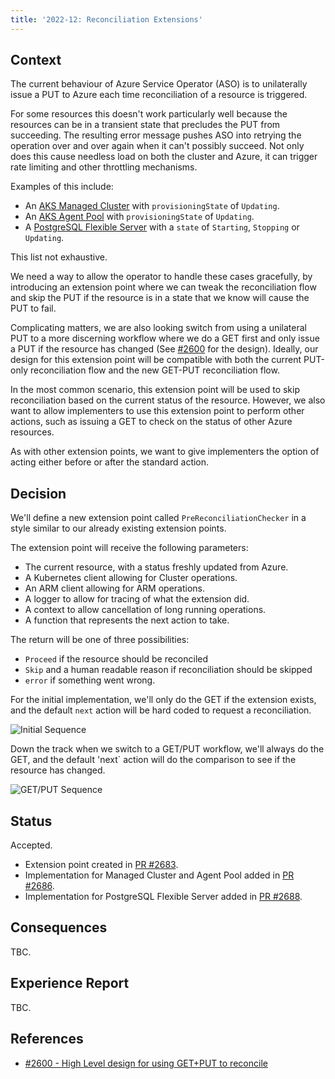 ```yaml
---
title: '2022-12: Reconciliation Extensions'
---
```


## Context

The current behaviour of Azure Service Operator (ASO) is to unilaterally issue a PUT to Azure each time reconciliation of a resource is triggered. 

For some resources this doesn't work particularly well because the resources can be in a transient state that precludes the PUT from succeeding. The resulting error message pushes ASO into retrying the operation over and over again when it can't possibly succeed. Not only does this cause needless load on both the cluster and Azure, it can trigger rate limiting and other throttling mechanisms.

Examples of this include:

* An [AKS Managed Cluster](https://learn.microsoft.com/en-us/rest/api/aks/managed-clusters/get?tabs=HTTP) with `provisioningState` of `Updating`.
* An [AKS Agent Pool](https://learn.microsoft.com/en-us/rest/api/aks/agent-pools/get?tabs=HTTP) with `provisioningState` of `Updating`.
* A [PostgreSQL Flexible Server](https://learn.microsoft.com/en-us/rest/api/postgresql/flexibleserver/servers/get?tabs=HTTP) with a `state` of `Starting`, `Stopping` or `Updating`.

This list not exhaustive.

We need a way to allow the operator to handle these cases gracefully, by introducing an extension point where we can tweak the reconciliation flow and skip the PUT if the resource is in a state that we know will cause the PUT to fail.

Complicating matters, we are also looking switch from using a unilateral PUT to a more discerning workflow where we do a GET first and only issue a PUT if the resource has changed (See [#2600](https://github.com/Azure/azure-service-operator/pull/2600) for the design). Ideally, our design for this extension point will be compatible with both the current PUT-only reconciliation flow and the new GET-PUT reconciliation flow. 

In the most common scenario, this extension point will be used to skip reconciliation based on the current status of the resource. However, we also want to allow implementers to use this extension point to perform other actions, such as issuing a GET to check on the status of other Azure resources. 

As with other extension points, we want to give implementers the option of acting either before or after the standard action.


## Decision

We'll define a new extension point called `PreReconciliationChecker` in a style similar to our already existing extension points.

The extension point will receive the following parameters:

* The current resource, with a status freshly updated from Azure.
* A Kubernetes client allowing for Cluster operations.
* An ARM client allowing for ARM operations.
* A logger to allow for tracing of what the extension did.
* A context to allow cancellation of long running operations.
* A function that represents the next action to take. 

The return will be one of three possibilities:

* `Proceed` if the resource should be reconciled
* `Skip` and a human readable reason if reconciliation should be skipped
* `error` if something went wrong.

For the initial implementation, we'll only do the GET if the extension exists, and the default `next` action will be hard coded to request a reconciliation.

![Initial Sequence](../images/adr-2022-12-reconciliation-initial-flow.png)

Down the track when we switch to a GET/PUT workflow, we'll always do the GET, and the default 'next` action will do the comparison to see if the resource has changed.

![GET/PUT Sequence](../images/adr-2022-12-reconciliation-diffing-flow.png)

## Status

Accepted.

* Extension point created in [PR #2683](https://github.com/Azure/azure-service-operator/pull/2683).
* Implementation for Managed Cluster and Agent Pool added in [PR #2686](https://github.com/Azure/azure-service-operator/pull/2686).
* Implementation for PostgreSQL Flexible Server added in [PR #2688](https://github.com/Azure/azure-service-operator/pull/2688).

## Consequences

TBC.

## Experience Report

TBC.

## References

* [#2600 - High Level design for using GET+PUT to reconcile](https://github.com/Azure/azure-service-operator/pull/2600)

